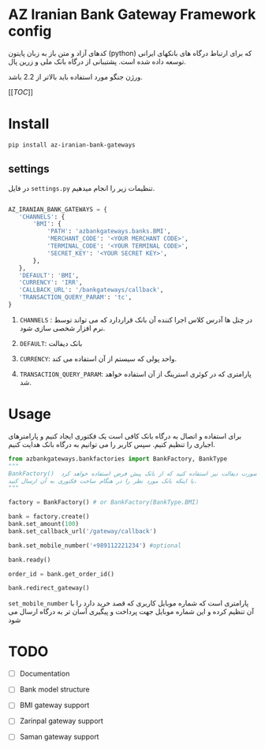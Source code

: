 # AZ Iranian Bank Gateway Framework config

 کدهای آزاد و متن باز به زبان پایتون (python) که برای ارتباط درگاه های بانکهای ایرانی توسعه داده شده است.
 پشتیبانی از درگاه بانک ملی و زرین پال.
 
  ورژن جنگو مورد استفاده باید بالاتر از 2.2 باشد.
 
[[_TOC_]]

# Install

``pip install az-iranian-bank-gateways``

## settings
 
 در فایل `settings.py` تنظیمات زیر را انجام میدهیم.
 
 ``` python

 AZ_IRANIAN_BANK_GATEWAYS = {
    'CHANNELS': {
        'BMI': {
            'PATH': 'azbankgateways.banks.BMI',
            'MERCHANT_CODE': '<YOUR MERCHANT CODE>',
            'TERMINAL_CODE': '<YOUR TERMINAL CODE>',
            'SECRET_KEY': '<YOUR SECRET KEY>',
        },
    },
    'DEFAULT': 'BMI',
    'CURRENCY': 'IRR', 
    'CALLBACK_URL': '/bankgateways/callback',
    'TRANSACTION_QUERY_PARAM': 'tc',
}
 
```

1. `CHANNELS` : در چنل ها آدرس کلاس اجرا کننده آن بانک قراردارد که می تواند توسط نرم افزار شخصی سازی شود.

1. `DEFAULT`: بانک دیفالت

1. `CURRENCY`: واحد پولی که سیستم از آن استفاده می کند.

1. `TRANSACTION_QUERY_PARAM`: پارامتری که در کوئری استرینگ از آن استفاده خواهد شد.
 
# Usage

 برای استفاده و اتصال به درگاه بانک کافی است یک فکتوری ایجاد کنیم و پارامترهای اجباری را تنظیم کنیم. سپس کاربر را می توانیم به درگاه بانک هدایت کنیم.
  
```python
from azbankgateways.bankfactories import BankFactory, BankType
"""
BankFactory()  می توانید به صورت دیفالت نیز استفاده کنید که از بانک پیش فرض استفاده خواهد کرد.
یا اینکه بانک مورد نظر را در هنگام ساخت فکتوری به آن ارسال کنید.
"""

factory = BankFactory() # or BankFactory(BankType.BMI) 

bank = factory.create()
bank.set_amount(100)
bank.set_callback_url('/gateway/callback') 

bank.set_mobile_number('+989112221234') #optional

bank.ready()

order_id = bank.get_order_id()

bank.redirect_gateway()

```

`set_mobile_number` پارامتری است که شماره موبایل کاربری که قصد خرید دارد را با آن تنظیم کرده و این شماره موبایل جهت پرداخت و پیگیری آسان تر به درگاه ارسال می شود

# TODO

- [ ] Documentation

- [ ] Bank model structure

- [ ] BMI gateway support

- [ ] Zarinpal gateway support

- [ ] Saman gateway support

